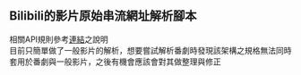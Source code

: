 ## Bilibili的影片原始串流網址解析腳本
相關API規則參考<a href = "https://github.com/SocialSisterYi/bilibili-API-collect">連結</a>之說明<br>
目前只簡單做了一般影片的解析，想要嘗試解析番劇時發現該架構之規格無法同時套用於番劇與一般影片，之後有機會應該會對其做整理與修正<br>
